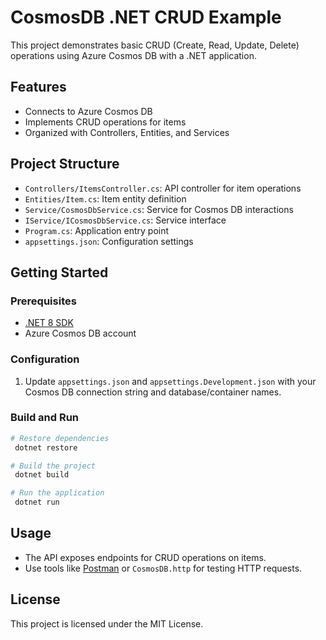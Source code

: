 # CosmosDB .NET CRUD Example

This project demonstrates basic CRUD (Create, Read, Update, Delete) operations using Azure Cosmos DB with a .NET application.

## Features
- Connects to Azure Cosmos DB
- Implements CRUD operations for items
- Organized with Controllers, Entities, and Services

## Project Structure
- `Controllers/ItemsController.cs`: API controller for item operations
- `Entities/Item.cs`: Item entity definition
- `Service/CosmosDbService.cs`: Service for Cosmos DB interactions
- `IService/ICosmosDbService.cs`: Service interface
- `Program.cs`: Application entry point
- `appsettings.json`: Configuration settings

## Getting Started

### Prerequisites
- [.NET 8 SDK](https://dotnet.microsoft.com/download/dotnet/8.0)
- Azure Cosmos DB account

### Configuration
1. Update `appsettings.json` and `appsettings.Development.json` with your Cosmos DB connection string and database/container names.

### Build and Run
```powershell
# Restore dependencies
 dotnet restore

# Build the project
 dotnet build

# Run the application
 dotnet run
```

## Usage
- The API exposes endpoints for CRUD operations on items.
- Use tools like [Postman](https://www.postman.com/) or `CosmosDB.http` for testing HTTP requests.

## License
This project is licensed under the MIT License.
